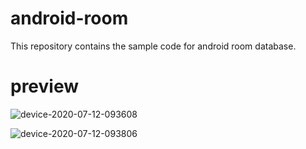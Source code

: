 # android-room
 This repository contains the sample code for android room database. 

# preview
![device-2020-07-12-093608](https://user-images.githubusercontent.com/29101249/87238720-b2bf4380-c423-11ea-9fec-045fcb3eb8f5.png)

![device-2020-07-12-093806](https://user-images.githubusercontent.com/29101249/87238723-be126f00-c423-11ea-9e5a-9a275486ad32.png)
